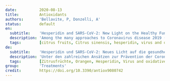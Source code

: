 ```yaml
---
date:          2020-08-13
title:         Antioxidants
authors:       'Bellavite, P, Donzelli, A'
status:        default
en:
  subtitle:    'Hesperidin and SARS-CoV-2: New Light on the Healthy Function of Citrus Fruits'
  description: 'Among the many approaches to Coronavirus disease 2019 (COVID-19) prevention, the possible role of nutrition has so far been rather underestimated. Foods are very rich in substances, with a potential beneficial effect on health, and some of these could have an antiviral action or be important in modulating the immune system and in defending cells from the oxidative stress associated with infection. This short review draws the attention on some components of citrus fruits, and especially of the orange (Citrus sinensis), well known for its vitamin and flavonoid content. Among the flavonoids, hesperidin has recently attracted the attention of researchers, because it binds to the key proteins of the Severe acute respiratory syndrome coronavirus 2 (SARS-CoV-2). Several computational methods, independently applied by different researchers, showed that hesperidin has a low binding energy, both with the coronavirus “spike” protein, and with the main protease that transforms the early proteins of the virus (pp1a and ppa1b) into the complex responsible for viral replication. The binding energy of hesperidin to these important components is lower than that of lopinavir, ritonavir, and indinavir, suggesting that it could perform an effective antiviral action. Furthermore, both hesperidin and ascorbic acid counteract the cell damaging effects of the oxygen free radicals triggered by virus infection and inflammation. There is discussion about the preventive efficacy of vitamin C, at the dose achievable by the diet, but recent reviews suggest that this substance can be useful in the case of strong immune system burden caused by viral disease. Computational methods and laboratory studies support the need to undertake apposite preclinical, epidemiological, and experimental studies on the potential benefits of citrus fruit components for the prevention of infectious diseases, including COVID-19.'
  tags:        [citrus fruits, Citrus sinensis, hesperidin, virus and oxidative stress, vitamin C, sweet orange]
de:
  subtitle:    'Hesperidin und SARS-CoV-2: Neues Licht auf die gesundheitliche Funktion von Zitrusfrüchten'
  description: 'Unter den zahlreichen Ansätzen zur Prävention der Coronavirus-Krankheit 2019 (COVID-19) wurde die mögliche Rolle der Ernährung bisher eher unterschätzt. Lebensmittel sind sehr reich an Stoffen mit potenziell gesundheitsfördernder Wirkung, und einige von ihnen könnten eine antivirale Wirkung haben oder bei der Modulation des Immunsystems und beim Schutz der Zellen vor dem mit der Infektion verbundenen oxidativen Stress wichtig sein. Diese kurze Übersicht lenkt die Aufmerksamkeit auf einige Bestandteile von Zitrusfrüchten, insbesondere der Orange (Citrus sinensis), die für ihren Vitamin- und Flavonoidgehalt bekannt ist. Unter den Flavonoiden hat Hesperidin kürzlich die Aufmerksamkeit der Forscher auf sich gezogen, da es an die Schlüsselproteine des Coronavirus 2 des Schweren Akuten Respiratorischen Syndroms (SARS-CoV-2) bindet. Mehrere von verschiedenen Forschern unabhängig voneinander angewandte Berechnungsmethoden haben gezeigt, dass Hesperidin eine niedrige Bindungsenergie aufweist, sowohl für das "Spike"-Protein des Coronavirus als auch für die Hauptprotease, die die frühen Proteine des Virus (pp1a und ppa1b) in den für die Virusreplikation verantwortlichen Komplex umwandelt. Die Bindungsenergie von Hesperidin an diese wichtigen Komponenten ist geringer als die von Lopinavir, Ritonavir und Indinavir, was darauf schließen lässt, dass es eine wirksame antivirale Wirkung entfalten könnte. Außerdem wirken sowohl Hesperidin als auch Ascorbinsäure den zellschädigenden Wirkungen der freien Sauerstoffradikale entgegen, die durch Virusinfektionen und Entzündungen ausgelöst werden. Die präventive Wirksamkeit von Vitamin C in der durch die Ernährung erreichbaren Dosis ist umstritten, aber neuere Untersuchungen deuten darauf hin, dass diese Substanz bei einer starken Belastung des Immunsystems durch eine Viruserkrankung nützlich sein kann. Computergestützte Methoden und Laborstudien unterstützen die Notwendigkeit, geeignete präklinische, epidemiologische und experimentelle Studien über den potenziellen Nutzen von Zitrusfruchtbestandteilen für die Prävention von Infektionskrankheiten, einschließlich COVID-19, durchzuführen.' 
  tags:        [Zitrusfrüchte, Orangen, Hesperidin, Virus and oxidativer stress, Vitamin C, Süßorange]
group:         'Treatments'
credit:        https://doi.org/10.3390/antiox9080742
---
```

